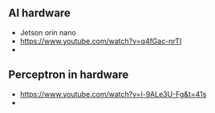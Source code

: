 ## AI hardware

* Jetson orin nano
* https://www.youtube.com/watch?v=q4fGac-nrTI
* 

## Perceptron in hardware

* https://www.youtube.com/watch?v=l-9ALe3U-Fg&t=41s
* 
